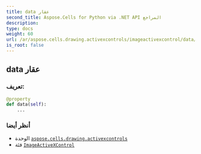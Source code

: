 ```yaml
---
title: data عقار
second_title: Aspose.Cells for Python via .NET API المراجع
description:
type: docs
weight: 60
url: /ar/aspose.cells.drawing.activexcontrols/imageactivexcontrol/data/
is_root: false
---
```

##  data عقار
###  تعريف:
```python
@property
def data(self):
    ...
```

###  أنظر أيضا
* الوحدة [`aspose.cells.drawing.activexcontrols`](../../)
* فئة [`ImageActiveXControl`](/cells/python-net/ar/aspose.cells.drawing.activexcontrols/imageactivexcontrol)

